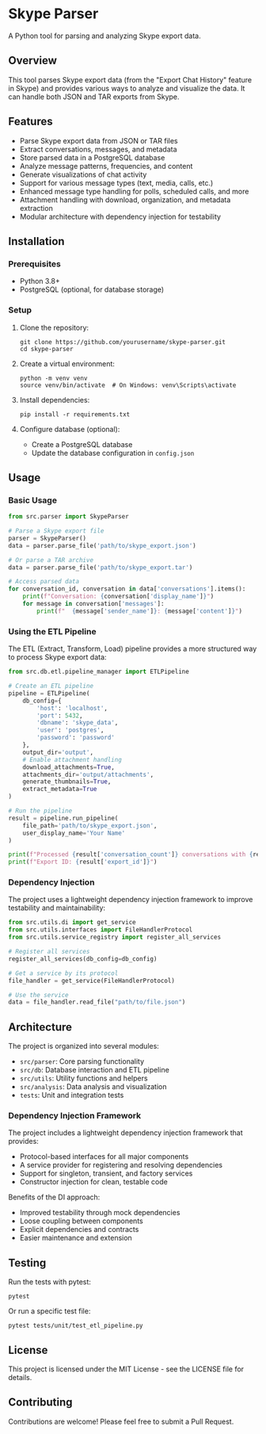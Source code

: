 # Skype Parser

A Python tool for parsing and analyzing Skype export data.

## Overview

This tool parses Skype export data (from the "Export Chat History" feature in Skype) and provides various ways to analyze and visualize the data. It can handle both JSON and TAR exports from Skype.

## Features

- Parse Skype export data from JSON or TAR files
- Extract conversations, messages, and metadata
- Store parsed data in a PostgreSQL database
- Analyze message patterns, frequencies, and content
- Generate visualizations of chat activity
- Support for various message types (text, media, calls, etc.)
- Enhanced message type handling for polls, scheduled calls, and more
- Attachment handling with download, organization, and metadata extraction
- Modular architecture with dependency injection for testability

## Installation

### Prerequisites

- Python 3.8+
- PostgreSQL (optional, for database storage)

### Setup

1. Clone the repository:
   ```
   git clone https://github.com/yourusername/skype-parser.git
   cd skype-parser
   ```

2. Create a virtual environment:
   ```
   python -m venv venv
   source venv/bin/activate  # On Windows: venv\Scripts\activate
   ```

3. Install dependencies:
   ```
   pip install -r requirements.txt
   ```

4. Configure database (optional):
   - Create a PostgreSQL database
   - Update the database configuration in `config.json`

## Usage

### Basic Usage

```python
from src.parser import SkypeParser

# Parse a Skype export file
parser = SkypeParser()
data = parser.parse_file('path/to/skype_export.json')

# Or parse a TAR archive
data = parser.parse_file('path/to/skype_export.tar')

# Access parsed data
for conversation_id, conversation in data['conversations'].items():
    print(f"Conversation: {conversation['display_name']}")
    for message in conversation['messages']:
        print(f"  {message['sender_name']}: {message['content']}")
```

### Using the ETL Pipeline

The ETL (Extract, Transform, Load) pipeline provides a more structured way to process Skype export data:

```python
from src.db.etl.pipeline_manager import ETLPipeline

# Create an ETL pipeline
pipeline = ETLPipeline(
    db_config={
        'host': 'localhost',
        'port': 5432,
        'dbname': 'skype_data',
        'user': 'postgres',
        'password': 'password'
    },
    output_dir='output',
    # Enable attachment handling
    download_attachments=True,
    attachments_dir='output/attachments',
    generate_thumbnails=True,
    extract_metadata=True
)

# Run the pipeline
result = pipeline.run_pipeline(
    file_path='path/to/skype_export.json',
    user_display_name='Your Name'
)

print(f"Processed {result['conversation_count']} conversations with {result['message_count']} messages")
print(f"Export ID: {result['export_id']}")
```

### Dependency Injection

The project uses a lightweight dependency injection framework to improve testability and maintainability:

```python
from src.utils.di import get_service
from src.utils.interfaces import FileHandlerProtocol
from src.utils.service_registry import register_all_services

# Register all services
register_all_services(db_config=db_config)

# Get a service by its protocol
file_handler = get_service(FileHandlerProtocol)

# Use the service
data = file_handler.read_file("path/to/file.json")
```

## Architecture

The project is organized into several modules:

- `src/parser`: Core parsing functionality
- `src/db`: Database interaction and ETL pipeline
- `src/utils`: Utility functions and helpers
- `src/analysis`: Data analysis and visualization
- `tests`: Unit and integration tests

### Dependency Injection Framework

The project includes a lightweight dependency injection framework that provides:

- Protocol-based interfaces for all major components
- A service provider for registering and resolving dependencies
- Support for singleton, transient, and factory services
- Constructor injection for clean, testable code

Benefits of the DI approach:

- Improved testability through mock dependencies
- Loose coupling between components
- Explicit dependencies and contracts
- Easier maintenance and extension

## Testing

Run the tests with pytest:

```
pytest
```

Or run a specific test file:

```
pytest tests/unit/test_etl_pipeline.py
```

## License

This project is licensed under the MIT License - see the LICENSE file for details.

## Contributing

Contributions are welcome! Please feel free to submit a Pull Request.